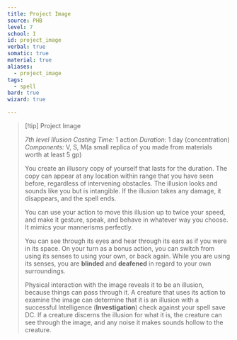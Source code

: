 ```yaml
---
title: Project Image
source: PHB
level: 7
school: I
id: project_image
verbal: true
somatic: true
material: true
aliases:
  - project_image
tags:
  - spell
bard: true
wizard: true

---
```

>[!tip] Project Image
>
> *7th level Illusion*
> *Casting Time:* 1 action
> *Duration:* 1 day (concentration)
> *Components:* V, S, M(a small replica of you made from materials worth at least 5 gp)
>
>You create an illusory copy of yourself that lasts for the duration. The copy can appear at any location within range that you have seen before, regardless of intervening obstacles. The illusion looks and sounds like you but is intangible. If the illusion takes any damage, it disappears, and the spell ends.
>
>You can use your action to move this illusion up to twice your speed, and make it gesture, speak, and behave in whatever way you choose. It mimics your mannerisms perfectly.
>
>You can see through its eyes and hear through its ears as if you were in its space. On your turn as a bonus action, you can switch from using its senses to using your own, or back again. While you are using its senses, you are **blinded** and **deafened** in regard to your own surroundings.
>
>Physical interaction with the image reveals it to be an illusion, because things can pass through it. A creature that uses its action to examine the image can determine that it is an illusion with a successful Intelligence (**Investigation**) check against your spell save DC. If a creature discerns the illusion for what it is, the creature can see through the image, and any noise it makes sounds hollow to the creature.
>

